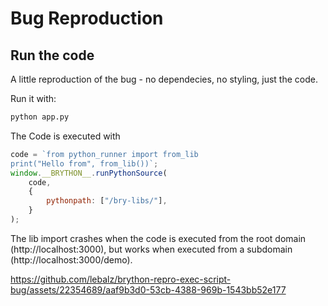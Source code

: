 # Bug Reproduction

## Run the code

A little reproduction of the bug - no dependecies, no styling, just the code.

Run it with:
```bash
python app.py
```

The Code is executed with

```js
code = `from python_runner import from_lib
print("Hello from", from_lib())`;
window.__BRYTHON__.runPythonSource(
    code, 
    {
        pythonpath: ["/bry-libs/"],
    }
);
```

The lib import crashes when the code is executed from the root domain (http://localhost:3000), but works when executed from a subdomain (http://localhost:3000/demo).



https://github.com/lebalz/brython-repro-exec-script-bug/assets/22354689/aaf9b3d0-53cb-4388-969b-1543bb52e177


